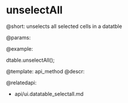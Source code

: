unselectAll
=============

@short:
	unselects all selected cells in a datatble

@params:



@example:

dtable.unselectAll();

@template:	api_method
@descr:

@relatedapi:
- api/ui.datatable_selectall.md
